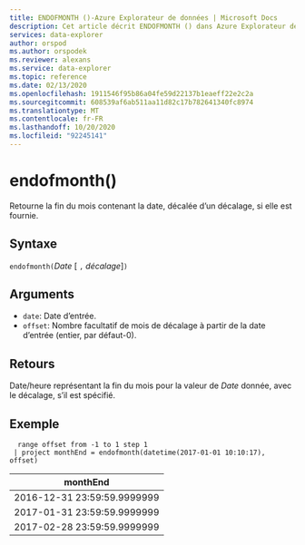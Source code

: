 ```yaml
---
title: ENDOFMONTH ()-Azure Explorateur de données | Microsoft Docs
description: Cet article décrit ENDOFMONTH () dans Azure Explorateur de données.
services: data-explorer
author: orspod
ms.author: orspodek
ms.reviewer: alexans
ms.service: data-explorer
ms.topic: reference
ms.date: 02/13/2020
ms.openlocfilehash: 1911546f95b86a04fe59d22137b1eaeff22e2c2a
ms.sourcegitcommit: 608539af6ab511aa11d82c17b782641340fc8974
ms.translationtype: MT
ms.contentlocale: fr-FR
ms.lasthandoff: 10/20/2020
ms.locfileid: "92245141"
---
```

# <a name="endofmonth"></a>endofmonth()

Retourne la fin du mois contenant la date, décalée d’un décalage, si elle est fournie.

## <a name="syntax"></a>Syntaxe

`endofmonth(`*Date* [ `,` *décalage*]`)`

## <a name="arguments"></a>Arguments

* `date`: Date d’entrée.
* `offset`: Nombre facultatif de mois de décalage à partir de la date d’entrée (entier, par défaut-0).

## <a name="returns"></a>Retours

Date/heure représentant la fin du mois pour la valeur de *Date* donnée, avec le décalage, s’il est spécifié.

## <a name="example"></a>Exemple

```kusto
  range offset from -1 to 1 step 1
 | project monthEnd = endofmonth(datetime(2017-01-01 10:10:17), offset) 
```

|monthEnd|
|---|
|2016-12-31 23:59:59.9999999|
|2017-01-31 23:59:59.9999999|
|2017-02-28 23:59:59.9999999|